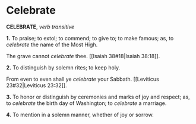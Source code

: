 # Celebrate

**CELEBRATE**, _verb transitive_

**1.** To praise; to extol; to commend; to give to; to make famous; as, to _celebrate_ the name of the Most High.

The grave cannot _celebrate_ thee. [[Isaiah 38#18|Isaiah 38:18]].

**2.** To distinguish by solemn rites; to keep holy.

From even to even shall ye _celebrate_ your Sabbath. [[Leviticus 23#32|Leviticus 23:32]].

**3.** To honor or distinguish by ceremonies and marks of joy and respect; as, to _celebrate_ the birth day of Washington; to _celebrate_ a marriage.

**4.** To mention in a solemn manner, whether of joy or sorrow.